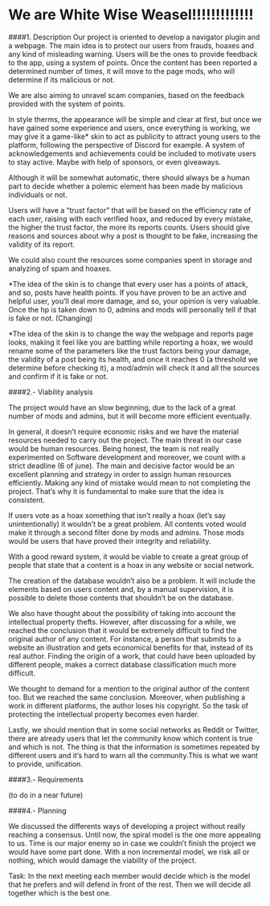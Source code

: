 # We are White Wise Weasel!!!!!!!!!!!!!

####1. Description
Our project is oriented to develop a navigator plugin and a webpage. The main idea is to protect our users from frauds, hoaxes and any kind of misleading warning. Users will be the ones to provide feedback to the app, using a system of points. Once the content has been reported a determined number of times, it will move to the page mods, who will determine if its malicious or not.

We are also aiming to unravel scam companies, based on the feedback provided with the system of points.

In style therms, the appearance will be simple and clear at first, but once we have gained some experience and users, once everything is working, we may give it a game-like* skin to act as publicity to attract young users to the platform, following the perspective of Discord for example. 
A system of acknowledgements and achievements could be included to motivate users to stay active. Maybe with help of sponsors, or even giveaways.

Although it will be somewhat automatic, there should always be a human part to decide whether a polemic element has been made by malicious individuals or not.

Users will have a “trust factor” that will be based on the efficiency rate of each user, raising with each verified hoax, and reduced by every mistake, the higher the trust factor, the more its reports counts. Users should  give reasons and sources about why a post is thought to be fake, increasing the validity of its report.

We could also count the resources some companies spent in storage and analyzing of spam and hoaxes. 

  *The idea of the skin is to change that every user has a points of attack, and so, posts have health points. If you have proven to be an active and helpful user, you’ll deal more damage, and so, your opinion is very valuable. Once the hp is taken down to 0, admins and mods will personally tell if that is fake or not. (Changing)

*The idea of the skin is to change the way the webpage and reports page looks, making it feel like you are battling while reporting a hoax, we would rename some of the parameters like the trust factors being your damage, the validity of a post being its health, and once it reaches 0 (a threshold we determine  before checking it), a mod/admin will check it and all the sources and confirm if it is fake or not.

####2.- Viability analysis

The project would have an slow beginning, due to the lack of a great number of mods and admins, but it will become more efficient eventually.

In general, it doesn’t require economic risks and we have the material resources needed to carry out the project. The main threat in our case would be human resources. Being honest, the team is not really experimented on Software development and moreover, we count with a strict deadline (6 of june). The main and decisive factor would be an excellent planning and strategy in order to assign human resources efficiently. Making any kind of mistake would mean to not completing the project. That’s why it is fundamental to make sure that the idea is consistent.

If users vote as a hoax something that isn’t really a hoax (let’s say unintentionally) it wouldn’t be a great problem. All contents voted would make it through a second filter done by mods and admins. Those mods would be users that have proved their integrity and reliability.

With a good reward system, it would be viable to create a great group of people that state that a content is a hoax in any website or social network.

The creation of the database wouldn’t also be a problem. It will include the elements based on users content and, by a manual supervision, it is possible to delete those contents that shouldn’t be on the database.

We also have thought about the possibility of taking into account the intellectual property thefts. However, after discussing for a while, we reached the conclusion that it would be extremely difficult to find the original author of any content. For instance, a person that submits to a website an illustration and gets economical benefits for that, instead of its real author. Finding the origin of a work, that could have been uploaded by different people, makes a correct database classification much more difficult.

We thought to demand for a mention to the original author of the content too. But we reached the same conclusion. Moreover, when publishing a work in different platforms, the author loses his copyright. So the task of protecting the intellectual property becomes even harder.

Lastly, we should mention that in some social networks as Reddit or Twitter, there are already users that let the community know which content is true and which is not. The thing is that the information is sometimes repeated by different users and it’s hard to warn all the community.This is what we want to provide, unification.

####3.- Requirements

(to do in a near future)

####4.- Planning

We discussed the differents ways of developing a project without really reaching a consensus. Until now, the spiral model is the one more appealing to us. Time is our major enemy so in case we couldn’t finish the project we would have some part done. With a non incremental model, we risk all or nothing, which would damage the viability of the project.

Task: In the next meeting each member would decide which is the model that he prefers and will defend in front of the rest. Then we will decide all together which is the best one.
